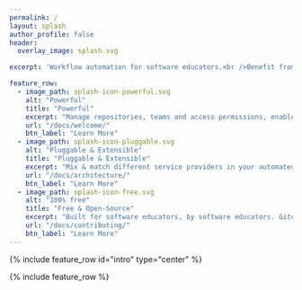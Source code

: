 ```yaml
---
permalink: /
layout: splash
author_profile: false
header:
  overlay_image: splash.svg

excerpt: 'Workflow automation for software educators.<br />Benefit from services like <i>GitHub</i> & <i>Travis CI</i> in your coding courses.<br /> <small>Currently in Pre-Alpha</small>'

feature_row:
  - image_path: splash-icon-powerful.svg
    alt: "Powerful"
    title: "Powerful"
    excerpt: "Manage repositories, teams and access permissions, enable/disable CI, auto-mark coding assignments and more."
    url: "/docs/welcome/"
    btn_label: "Learn More"
  - image_path: splash-icon-pluggable.svg
    alt: "Pluggable & Extensible"
    title: "Pluggable & Extensible"
    excerpt: "Mix & match different service providers in your automated workflow. Extend Gitomator with your automation tasks."
    url: "/docs/architecture/"
    btn_label: "Learn More"
  - image_path: splash-icon-free.svg
    alt: "100% free"
    title: "Free & Open-Source"
    excerpt: "Built for software educators, by software educators. Gitomator is free to use under a friendly MIT License."
    url: "/docs/contributing/"
    btn_label: "Learn More"
---
```


{% include feature_row id="intro" type="center" %}

{% include feature_row %}
